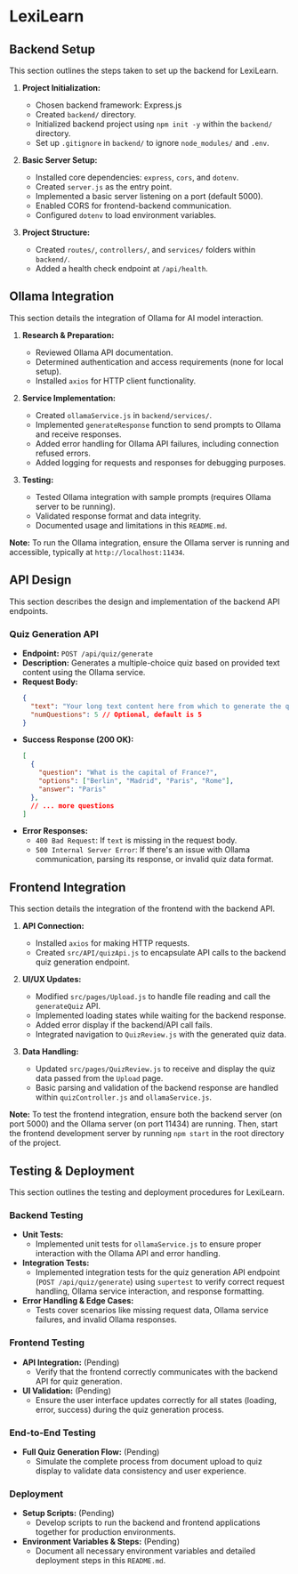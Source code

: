 # LexiLearn

## Backend Setup

This section outlines the steps taken to set up the backend for LexiLearn.

1.  **Project Initialization:**
    *   Chosen backend framework: Express.js
    *   Created `backend/` directory.
    *   Initialized backend project using `npm init -y` within the `backend/` directory.
    *   Set up `.gitignore` in `backend/` to ignore `node_modules/` and `.env`.

2.  **Basic Server Setup:**
    *   Installed core dependencies: `express`, `cors`, and `dotenv`.
    *   Created `server.js` as the entry point.
    *   Implemented a basic server listening on a port (default 5000).
    *   Enabled CORS for frontend-backend communication.
    *   Configured `dotenv` to load environment variables.

3.  **Project Structure:**
    *   Created `routes/`, `controllers/`, and `services/` folders within `backend/`.
    *   Added a health check endpoint at `/api/health`.

## Ollama Integration

This section details the integration of Ollama for AI model interaction.

1.  **Research & Preparation:**
    *   Reviewed Ollama API documentation.
    *   Determined authentication and access requirements (none for local setup).
    *   Installed `axios` for HTTP client functionality.

2.  **Service Implementation:**
    *   Created `ollamaService.js` in `backend/services/`.
    *   Implemented `generateResponse` function to send prompts to Ollama and receive responses.
    *   Added error handling for Ollama API failures, including connection refused errors.
    *   Added logging for requests and responses for debugging purposes.

3.  **Testing:**
    *   Tested Ollama integration with sample prompts (requires Ollama server to be running).
    *   Validated response format and data integrity.
    *   Documented usage and limitations in this `README.md`.

**Note:** To run the Ollama integration, ensure the Ollama server is running and accessible, typically at `http://localhost:11434`.

## API Design

This section describes the design and implementation of the backend API endpoints.

### Quiz Generation API

*   **Endpoint:** `POST /api/quiz/generate`
*   **Description:** Generates a multiple-choice quiz based on provided text content using the Ollama service.
*   **Request Body:**
    ```json
    {
      "text": "Your long text content here from which to generate the quiz.",
      "numQuestions": 5 // Optional, default is 5
    }
    ```
*   **Success Response (200 OK):**
    ```json
    [
      {
        "question": "What is the capital of France?",
        "options": ["Berlin", "Madrid", "Paris", "Rome"],
        "answer": "Paris"
      },
      // ... more questions
    ]
    ```
*   **Error Responses:**
    *   `400 Bad Request`: If `text` is missing in the request body.
    *   `500 Internal Server Error`: If there's an issue with Ollama communication, parsing its response, or invalid quiz data format.

## Frontend Integration

This section details the integration of the frontend with the backend API.

1.  **API Connection:**
    *   Installed `axios` for making HTTP requests.
    *   Created `src/API/quizApi.js` to encapsulate API calls to the backend quiz generation endpoint.

2.  **UI/UX Updates:**
    *   Modified `src/pages/Upload.js` to handle file reading and call the `generateQuiz` API.
    *   Implemented loading states while waiting for the backend response.
    *   Added error display if the backend/API call fails.
    *   Integrated navigation to `QuizReview.js` with the generated quiz data.

3.  **Data Handling:**
    *   Updated `src/pages/QuizReview.js` to receive and display the quiz data passed from the `Upload` page.
    *   Basic parsing and validation of the backend response are handled within `quizController.js` and `ollamaService.js`.

**Note:** To test the frontend integration, ensure both the backend server (on port 5000) and the Ollama server (on port 11434) are running. Then, start the frontend development server by running `npm start` in the root directory of the project.

## Testing & Deployment

This section outlines the testing and deployment procedures for LexiLearn.

### Backend Testing

*   **Unit Tests:**
    *   Implemented unit tests for `ollamaService.js` to ensure proper interaction with the Ollama API and error handling.
*   **Integration Tests:**
    *   Implemented integration tests for the quiz generation API endpoint (`POST /api/quiz/generate`) using `supertest` to verify correct request handling, Ollama service interaction, and response formatting.
*   **Error Handling & Edge Cases:**
    *   Tests cover scenarios like missing request data, Ollama service failures, and invalid Ollama responses.

### Frontend Testing

*   **API Integration:** (Pending)
    *   Verify that the frontend correctly communicates with the backend API for quiz generation.
*   **UI Validation:** (Pending)
    *   Ensure the user interface updates correctly for all states (loading, error, success) during the quiz generation process.

### End-to-End Testing

*   **Full Quiz Generation Flow:** (Pending)
    *   Simulate the complete process from document upload to quiz display to validate data consistency and user experience.

### Deployment

*   **Setup Scripts:** (Pending)
    *   Develop scripts to run the backend and frontend applications together for production environments.
*   **Environment Variables & Steps:** (Pending)
    *   Document all necessary environment variables and detailed deployment steps in this `README.md`.
